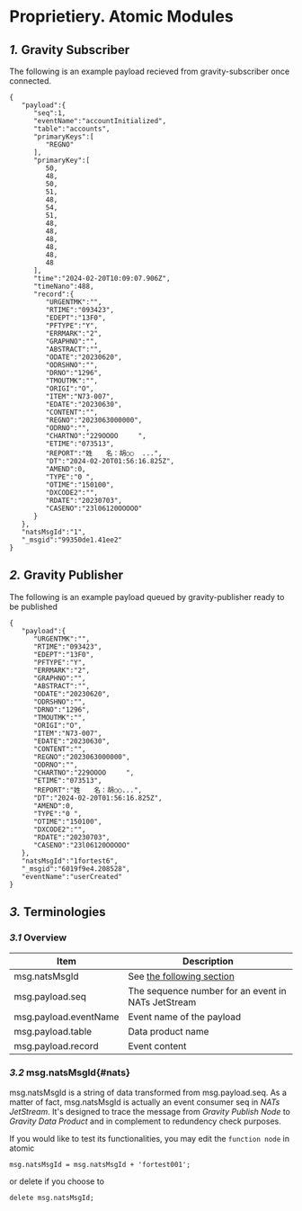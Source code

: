 # Proprietiery. Atomic Modules 

## *1.* Gravity Subscriber

The following is an example payload recieved from gravity-subscriber once connected.

```
{
   "payload":{
      "seq":1,
      "eventName":"accountInitialized",
      "table":"accounts",
      "primaryKeys":[
         "REGNO"
      ],
      "primaryKey":[
         50,
         48,
         50,
         51,
         48,
         54,
         51,
         48,
         48,
         48,
         48,
         48,
         48
      ],
      "time":"2024-02-20T10:09:07.906Z",
      "timeNano":488,
      "record":{
         "URGENTMK":"",
         "RTIME":"093423",
         "EDEPT":"13F0",
         "PFTYPE":"Y",
         "ERRMARK":"2",
         "GRAPHNO":"",
         "ABSTRACT":"",
         "ODATE":"20230620",
         "ODRSHNO":"",
         "DRNO":"1296",
         "TMOUTMK":"",
         "ORIGI":"O",
         "ITEM":"N73-007",
         "EDATE":"20230630",
         "CONTENT":"",
         "REGNO":"2023063000000",
         "ODRNO":"",
         "CHARTNO":"229OOOO     ",
         "ETIME":"073513",
         "REPORT":"姓　　名：胡○○  ...",
         "DT":"2024-02-20T01:56:16.825Z",
         "AMEND":0,
         "TYPE":"0 ",
         "OTIME":"150100",
         "DXCODE2":"",
         "RDATE":"20230703",
         "CASENO":"23l06120OOOOO"
      }
   },
   "natsMsgId":"1",
   "_msgid":"99350de1.41ee2"
}
```

## *2.* Gravity Publisher

The following is an example payload queued by gravity-publisher ready to be published

```
{
   "payload":{
      "URGENTMK":"",
      "RTIME":"093423",
      "EDEPT":"13F0",
      "PFTYPE":"Y",
      "ERRMARK":"2",
      "GRAPHNO":"",
      "ABSTRACT":"",
      "ODATE":"20230620",
      "ODRSHNO":"",
      "DRNO":"1296",
      "TMOUTMK":"",
      "ORIGI":"O",
      "ITEM":"N73-007",
      "EDATE":"20230630",
      "CONTENT":"",
      "REGNO":"2023063000000",
      "ODRNO":"",
      "CHARTNO":"229OOOO     ",
      "ETIME":"073513",
      "REPORT":"姓　　名：胡○○...",
      "DT":"2024-02-20T01:56:16.825Z",
      "AMEND":0,
      "TYPE":"0 ",
      "OTIME":"150100",
      "DXCODE2":"",
      "RDATE":"20230703",
      "CASENO":"23l06120OOOOO"
   },
   "natsMsgId":"1fortest6",
   "_msgid":"6019f9e4.208528",
   "eventName":"userCreated"
}

```


## *3.* Terminologies

### *3.1* Overview
|Item                   | Description                                         |
|-----------------------|-----------------------------------------------------|
| msg.natsMsgId         | See [the following section](#nats)                  |
| msg.payload.seq       | The sequence number for an event in NATs JetStream  |
| msg.payload.eventName | Event name of the payload                           |
| msg.payload.table     | Data product name                                   |
| msg.payload.record    | Event content                                       |

### *3.2* msg.natsMsgId{#nats}

msg.natsMsgId is a string of data transformed from msg.payload.seq. As a matter of fact, msg.natsMsgId is actually an event consumer seq in *NATs JetStream*.
It's designed to trace the message from *Gravity Publish Node* to *Gravity Data Product* and in complement to redundency check purposes.

If you would like to test its functionalities, you may edit the `function node` in atomic
```
msg.natsMsgId = msg.natsMsgId + 'fortest001';
```
or delete if you choose to

```
delete msg.natsMsgId;
```

